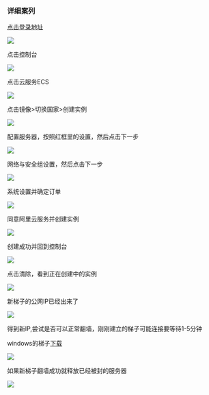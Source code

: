 ### 详细案列

[点击登录地址](https://account.aliyun.com/login/qr_login.htm)

![](./img/aliyun/101.jpg)

点击控制台

![](./img/aliyun/102.jpg)

点击云服务ECS

![](./img/aliyun/103.jpg)

点击镜像>切换国家>创建实例

![](./img/aliyun/104.jpg)

配置服务器，按照红框里的设置，然后点击下一步

![](./img/aliyun/105.jpg)

网络与安全组设置，然后点击下一步

![](./img/aliyun/106.jpg)

系统设置并确定订单

![](./img/aliyun/107.jpg)

同意阿里云服务并创建实例

![](./img/aliyun/108.jpg)

创建成功并回到控制台

![](./img/aliyun/109.jpg)

点击清除，看到正在创建中的实例

![](./img/aliyun/110.jpg)

新梯子的公网IP已经出来了

![](./img/aliyun/111.jpg)

得到新IP,尝试是否可以正常翻墙，刚刚建立的梯子可能连接要等待1-5分钟

windows的梯子[下载](https://github.com/shadowsocks/shadowsocks-windows/wiki/Shadowsocks-Windows-%E4%BD%BF%E7%94%A8%E8%AF%B4%E6%98%8E)

![](./img/aliyun/113.jpg)


如果新梯子翻墙成功就释放已经被封的服务器

![](./img/aliyun/112.jpg)






